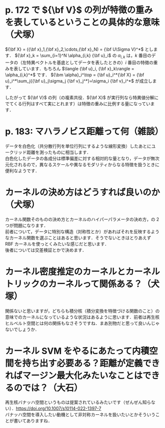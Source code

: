 # p. 172 で ${\bf V}$ の列が特徴の重みを表しているということの具体的な意味（犬塚）
${\bf X} = ({\bf x}_1,{\bf x}_2,\cdots,{\bf x}_N) = {\bf U\Sigma V}^*$ とします．
${\bf x}_k = \sum_{i=1}^N \alpha_{i,k} {\bf u}_i$ の $\alpha_{i,k}$ は，$k$ 番目のデータの（左特異ベクトルを基底としてデータを表したときの）$i$ 番目の特徴の重みを表しています．もちろん $\langle {\bf u}_i, {\bf x}_k\rangle = \alpha_{i,k}^*$ です．
${\bm \alpha}_i^\top = {\bf u}_i^*{\bf X} = {\bf u}_i^*\sum_j{{\bf u}_j\sigma_j {\bf v}_j^*}=\sigma_i {\bf v}_i^*$ が成立します．  

したがって ${\bf V}$ の列（の複素共役．${\bf X}$ が実行列なら特異値分解にでてくる行列はすべて実にとれます）は特徴の重みに比例する量になっています．
# p. 183: マハラノビス距離って何（雑談）
データを白色化（共分散行列を単位行列にするような線形変換）したあとにユークリッド距離を測ったものに相当します．  
白色化したデータの各成分は標準偏差に対する相対的な量となり，データが無次元化されるので，異なるスケールや異なるモダリティからなる特徴を扱うときに便利なようです．

# カーネルの決め方はどうすれば良いのか（犬塚）
カーネル関数そのものの決め方とカーネルのハイパーパラメータの決め方，の 2 つが問題になります．  
前者について，データに特別な構造（対称性とか）があればそれを反映するようなカーネル関数を選ぶことはあると思います．そうでないときはとりあえず RBF カーネルを使っとくみたいな感じだと思います．  
後者については交差検証とかで決めます．

# カーネル密度推定のカーネルとカーネルトリックのカーネルって関係ある？（犬塚）
関係ないと思いますが，どちらも積分核（積分変換を特徴づける関数のこと）の意味でのカーネルになっているような状況はあるように思います．前者は再生核ヒルベルト空間とは何の関係もなさそうですね．まあ別物だと思って良いんじゃないでしょうか．

# カーネル SVM をやるにあたって内積空間を持ち出す必要ある？距離が定義できればマージン最大化みたいなことはできるのでは？（大石）
再生核バナッハ空間というものは提案されているみたいです（ぜんぜん知らない）．https://doi.org/10.1007/s10114-022-1397-7  
バナッハ空間を導入したい動機として非対称カーネルを扱いたいとかそういうことが書いてありますね．
